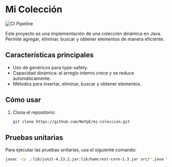 # Mi Colección

![CI Pipeline](https://github.com/tu-usuario/mi-coleccion/actions/workflows/ci.yml/badge.svg)

Este proyecto es una implementación de una colección dinámica en Java. Permite agregar, eliminar, buscar y obtener elementos de manera eficiente.

## Características principales
- Uso de genéricos para type-safety.
- Capacidad dinámica: el arreglo interno crece y se reduce automáticamente.
- Métodos para insertar, eliminar, buscar y obtener elementos.

## Cómo usar
1. Clona el repositorio:
   ```bash
   git clone https://github.com/NaYpE/mi-coleccion.git

## Pruebas unitarias
Para ejecutar las pruebas unitarias, usa el siguiente comando:
```bash
javac -cp .:lib/junit-4.13.2.jar:lib/hamcrest-core-1.3.jar src/*.java test/*.java

